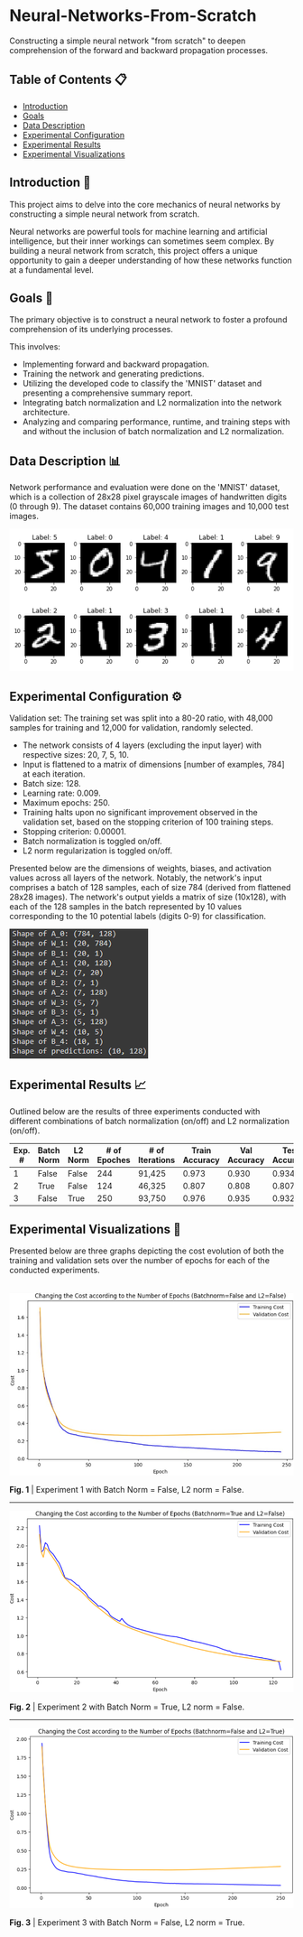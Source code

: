 # Neural-Networks-From-Scratch
Constructing a simple neural network "from scratch" to deepen comprehension of the forward and backward propagation processes.

## Table of Contents :clipboard:
  * [Introduction](#Introduction-bookmark_tabs)
  * [Goals](#goals-dart)
  * [Data Description](#data-description-bar_chart)
  * [Experimental Configuration](#experimental-configuration-gear)
  * [Experimental Results](#experimental-results-chart_with_upwards_trend)
  * [Experimental Visualizations](#experimental-visualizations-art)

## Introduction :bookmark_tabs:
This project aims to delve into the core mechanics of neural networks by constructing a simple neural network from scratch.

Neural networks are powerful tools for machine learning and artificial intelligence, but their inner workings can sometimes seem complex. By building a neural network from scratch, this project offers a unique opportunity to gain a deeper understanding of how these networks function at a fundamental level.

## Goals :dart:
The primary objective is to construct a neural network to foster a profound comprehension of its underlying processes.

This involves:

- Implementing forward and backward propagation.
- Training the network and generating predictions.
- Utilizing the developed code to classify the 'MNIST' dataset and presenting a comprehensive summary report.
- Integrating batch normalization and L2 normalization into the network architecture.
- Analyzing and comparing performance, runtime, and training steps with and without the inclusion of batch normalization and L2 normalization.

## Data Description :bar_chart:
Network performance and evaluation were done on the 'MNIST' dataset, which is a collection of 28x28 pixel grayscale images of handwritten digits (0 through 9). The dataset contains 60,000 training images and 10,000 test images.

![](docs/MNIST_example.png)

## Experimental Configuration :gear:
Validation set: The training set was split into a 80-20 ratio, with 48,000 samples for training and 12,000 for validation, randomly selected.

-	The network consists of 4 layers (excluding the input layer) with respective sizes: 20, 7, 5, 10.
- Input is flattened to a matrix of dimensions [number of examples, 784] at each iteration.
- Batch size: 128.
- Learning rate: 0.009.
- Maximum epochs: 250.
- Training halts upon no significant improvement observed in the validation set, based on the stopping criterion of 100 training steps.
- Stopping criterion: 0.00001.
- Batch normalization is toggled on/off.
- L2 norm regularization is toggled on/off.

Presented below are the dimensions of weights, biases, and activation values across all layers of the network. Notably, the network's input comprises a batch of 128 samples, each of size 784 (derived from flattened 28x28 images). The network's output yields a matrix of size (10x128), with each of the 128 samples in the batch represented by 10 values corresponding to the 10 potential labels (digits 0-9) for classification.

![](docs/parameters_shape.png)

## Experimental Results :chart_with_upwards_trend:
Outlined below are the results of three experiments conducted with different combinations of batch normalization (on/off) and L2 normalization (on/off).

| Exp. # | Batch Norm | L2 Norm | # of Epoches | # of Iterations | Train Accuracy | Val Accuracy | Test Accuracy | Train Cost | Val Cost | Time (sec) |
|---|---|---|---|---|---|---|---|---|---|---|
| 1 | False | False | 244 | 91,425 | 0.973 | 0.930 | 0.934 | 0.074 | 0.297 | 235 |
| 2 | True | False | 124 | 46,325 | 0.807 | 0.808 | 0.807 | 0.622 | 0.715 | 158 |
| 3 | False | True | 250 | 93,750 | 0.976 | 0.935 | 0.932 | 0.034 | 0.288 | 257 |

## Experimental Visualizations :art:
Presented below are three graphs depicting the cost evolution of both the training and validation sets over the number of epochs for each of the conducted experiments.<br/><br/>
   
![](docs/Exp1_Costs_with_Batchnorm_False_and_L2_False.png)

**Fig. 1** | Experiment 1 with Batch Norm = False, L2 norm = False.

---

![](docs/Exp2_Costs_with_Batchnorm_True_and_L2_False.png)

**Fig. 2** | Experiment 2 with Batch Norm = True, L2 norm = False.

---

![](docs/Exp3_Costs_with_Batchnorm_False_and_L2_True.png)

**Fig. 3** | Experiment 3 with Batch Norm = False, L2 norm = True.
